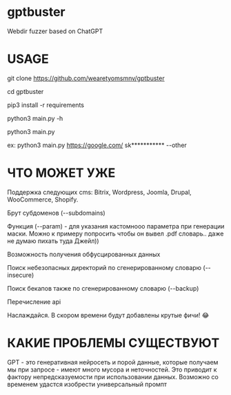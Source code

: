 # gptbuster
Webdir fuzzer based on ChatGPT

# USAGE


git clone https://github.com/wearetyomsmnv/gptbuster

cd gptbuster

pip3 install -r requirements

python3 main.py -h 


python3 main.py <website> <api-key>


ex: python3 main.py https://google.com/ sk*********** --other

# ЧТО МОЖЕТ УЖЕ

Поддержка следующих cms:
Bitrix,
Wordpress,
Joomla,
Drupal,
WooCommerce,
Shopify.

Брут субдоменов (--subdomains)

Функция (--param) - для указания кастомнооо параметра при генерации маски. Можно к примеру попросить чтобы он вывел .pdf словарь.. даже не думаю пихать туда Джейл)) 

Возможность получения обфусцированных данных

Поиск небезопасных директорий по сгенерированному словарю (--insecure)

Поиск бекапов также по сгенерированному словарю (--backup)

Перечисление api

Наслаждайся. В скором времени будут добавлены крутые фичи! :joy:

# КАКИЕ ПРОБЛЕМЫ СУЩЕСТВУЮТ

GPT - это генеративная нейросеть и порой данные, которые получаем мы при запросе - имеют много мусора и неточностей. Это приводит к фактору непредсказуемости при использовании данных. Возможно со временем удастся изобрести универсальный промпт